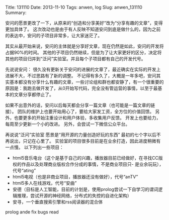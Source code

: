 Title: 131110
Date: 2013-11-10
Tags: anwen, log
Slug: anwen_131110
Summary:

安问的愿景更改了一下，从原来的“创造和分享美好”改为“分享有趣的文章”，变得更加具体了。
这次改动也是由于有人反映不知道安问到底是做什么的，因为之前的表达中，安问的子项目非常多，让大家迷茫了。

其实从最开始来说，安问的主体就是分享好文章，现在仍然是如此，安问的开发将占据90%的时间。
其他的子项目仍然继续，但是为了让大家更好的区分，决定将其他的项目归并到“泛问”实验室。并且每个子项目都有自己的开发代号。

先说说安问：
很久没有更新关于安问的进展的文章了，最近确实在实际的开发上进展不大，不过思路有了新的调整。
不记得有多久了，大概是一年多吧，安问其实基本都没有分享什么有趣的文章，一些讨论组和群也都安静了，有一个很重要的原因是：我跑去做开发了，从0开始写代码，完全没有管运营的事情，以至于最基本的文章分享都停止了。

如果不出意外的话，安问以后每天都会分享一篇文章（也可能是一篇文章的链接）。
团队的维护上也要开始用心了，要给大家发工资，全方位的价值回馈。
另外，也要更多的开始注重设计和用户体验，多收集用户反馈。
开发上也要给力，每周至少更新一个小的改进。
另外，会尝试一下微信公众平台。

再说说“泛问”实验室
愿景是“用开源的力量创造好玩的东西”
最初的七个字以后不再说出，只记在心里了。
实验室的项目很多目前是在业余打造，因此进度稍微有一点慢。
以下列出一些项目：
- html5音乐电台（这个是基于自己的兴趣，播放器目前已经做好，在寻找CC版权的作品以及处理商业版权合作分成的事情，不是商业项目只- 是业余玩玩），代号“ating”
- html5电视（也是非商业项目，播放器还没有做好），代号“anTV”
- html5多人在线游戏，代号“安曲”
- 安德（目标是人工智能，目前的计划是，使用prolog尝试一下自学习的谓词逻辑推理，尝试开源的神经网络，分布式的失控的自进化架构）
- 安寻，一个垂直搜索引擎和rss阅读器的混合体


prolog
ande
fix bugs
read
